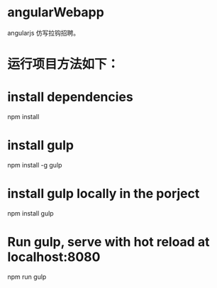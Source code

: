 # angularWebapp
angularjs 仿写拉钩招聘。
# 运行项目方法如下：
# install dependencies
npm install 
# install gulp
npm install -g gulp
# install gulp locally in the porject
npm install gulp
# Run gulp, serve with hot reload at localhost:8080
npm run gulp
